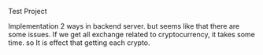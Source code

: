Test Project

Implementation 2 ways in backend server. but seems like that there are some issues. If we get all exchange related to cryptocurrency, it takes some time. so It is effect that getting each crypto.
